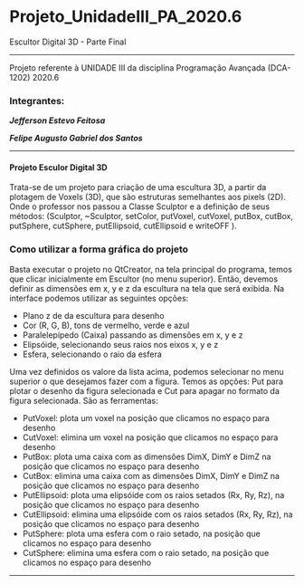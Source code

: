 # Projeto_UnidadeIII_PA_2020.6
Escultor Digital 3D - Parte Final
<hr>
Projeto referente à UNIDADE III da disciplina Programação Avançada (DCA-1202) 2020.6

### Integrantes:

**_Jefferson Estevo Feitosa_**

**_Felipe Augusto Gabriel dos Santos_**
<hr>

<h4>Projeto Esculor Digital 3D</h4>
  <p>Trata-se de um projeto para criação de uma escultura 3D, a partir da plotagem de Voxels (3D), que são estruturas semelhantes aos pixels (2D).
    Onde o professor nos passou a Classe Sculptor e a definição de seus métodos: (Sculptor, ~Sculptor, setColor, putVoxel, cutVoxel, putBox, cutBox, putSphere, cutSphere,
    putEllipsoid, cutEllipsoid e writeOFF ).</p>
  
  <h3>Como utilizar a forma gráfica do projeto</h3>
  Basta executar o projeto no QtCreator, na tela principal do programa, temos que clicar inicialmente em Escultor (no menu superior).
  Então, devemos definir as dimensões em x, y e z da escultura na tela que será exibida.
  Na interface podemos utilizar as seguintes opções:
  
  * Plano z de da escultura para desenho  
  * Cor (R, G, B), tons de vermelho, verde e azul
  * Paralelepípedo (Caixa) passando as dimensões em x, y e z
  * Elipsóide, selecionando seus raios nos eixos x, y e z
  * Esfera, selecionando o raio da esfera
  
  Uma vez definidos os valore da lista acima, podemos selecionar no menu superior o que desejamos fazer com a figura. Temos as opções: Put para
  plotar o desenho da figura selecionada e Cut para apagar no formato da figura selecionada. São as ferramentas:
  * PutVoxel: plota um voxel na posição que clicamos no espaço para desenho
  * CutVoxel: elimina um voxel na posição que clicamos no espaço para desenho
  * PutBox: plota uma caixa com as dimensões DimX, DimY e DimZ na posição que clicamos no espaço para desenho
  * CutBox: elimina uma caixa com as dimensões DimX, DimY e DimZ na posição que clicamos no espaço para desenho
  * PutEllipsoid: plota uma elipsóide com os raios setados (Rx, Ry, Rz), na posição que clicamos no espaço para desenho
  * CutEllipsoid: elimina uma elipsóide com os raios setados (Rx, Ry, Rz), na posição que clicamos no espaço para desenho
  * PutSphere: plota uma esfera com o raio setado, na posição que clicamos no espaço para desenho
  * CutSphere: elimina uma esfera com o raio setado, na posição que clicamos no espaço para desenho
  
  
  <hr>
